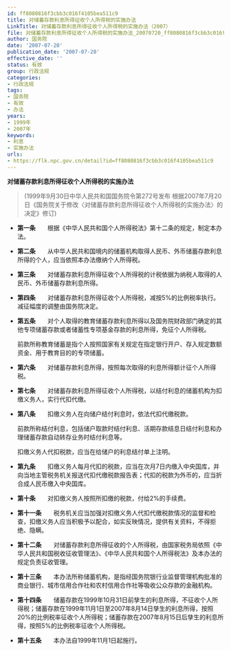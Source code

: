 ```yaml
---
id: ff8080816f3cbb3c016f4105bea511c9
title: 对储蓄存款利息所得征收个人所得税的实施办法
LinkTitle: 对储蓄存款利息所得征收个人所得税的实施办法（2007）
file: 对储蓄存款利息所得征收个人所得税的实施办法_20070720_ff8080816f3cbb3c016f4105bea511c9.docx
author: 国务院
date: '2007-07-20'
publication_date: '2007-07-20'
effective_date: ''
status: 有效
group: 行政法规
categories:
- 行政法规
tags:
- 国务院
- 有效
- 办法
years:
- 1999年
- 2007年
keywords:
- 利息
- 实施办法
urls:
- https://flk.npc.gov.cn/detail?id=ff8080816f3cbb3c016f4105bea511c9
---
```


**对储蓄存款利息所得征收个人所得税的实施办法**

> (1999年9月30日中华人民共和国国务院令第272号发布 根据2007年7月20日《国务院关于修改〈对储蓄存款利息所得征收个人所得税的实施办法〉的决定》修订)

- **第一条**　　根据《中华人民共和国个人所得税法》第十二条的规定，制定本办法。

- **第二条**　　从中华人民共和国境内的储蓄机构取得人民币、外币储蓄存款利息所得的个人，应当依照本办法缴纳个人所得税。

- **第三条**　　对储蓄存款利息所得征收个人所得税的计税依据为纳税人取得的人民币、外币储蓄存款利息所得。

- **第四条**　　对储蓄存款利息所得征收个人所得税，减按5%的比例税率执行。减征幅度的调整由国务院决定。

- **第五条**　　对个人取得的教育储蓄存款利息所得以及国务院财政部门确定的其他专项储蓄存款或者储蓄性专项基金存款的利息所得，免征个人所得税。

  前款所称教育储蓄是指个人按照国家有关规定在指定银行开户、存入规定数额资金、用于教育目的的专项储蓄。

- **第六条**　　对储蓄存款利息所得，按照每次取得的利息所得额计征个人所得税。

- **第七条**　　对储蓄存款利息所得征收个人所得税，以结付利息的储蓄机构为扣缴义务人，实行代扣代缴。

- **第八条**　　扣缴义务人在向储户结付利息时，依法代扣代缴税款。

  前款所称结付利息，包括储户取款时结付利息、活期存款结息日结付利息和办理储蓄存款自动转存业务时结付利息等。

  扣缴义务人代扣税款，应当在给储户的利息结付单上注明。

- **第九条**　　扣缴义务人每月代扣的税款，应当在次月7日内缴入中央国库，并向当地主管税务机关报送代扣代缴税款报告表；代扣的税款为外币的，应当折合成人民币缴入中央国库。

- **第十条**　　对扣缴义务人按照所扣缴的税款，付给2%的手续费。

- **第十一条**　　税务机关应当加强对扣缴义务人代扣代缴税款情况的监督和检查，扣缴义务人应当积极予以配合，如实反映情况，提供有关资料，不得拒绝、隐瞒。

- **第十二条**　　对储蓄存款利息所得征收的个人所得税，由国家税务局依照《中华人民共和国税收征收管理法》、《中华人民共和国个人所得税法》及本办法的规定负责征收管理。

- **第十三条**　　本办法所称储蓄机构，是指经国务院银行业监督管理机构批准的商业银行、城市信用合作社和农村信用合作社等吸收公众存款的金融机构。

- **第十四条**　　储蓄存款在1999年10月31日前孳生的利息所得，不征收个人所得税；储蓄存款在1999年11月1日至2007年8月14日孳生的利息所得，按照20%的比例税率征收个人所得税；储蓄存款在2007年8月15日后孳生的利息所得，按照5%的比例税率征收个人所得税。

- **第十五条**　　本办法自1999年11月1日起施行。
